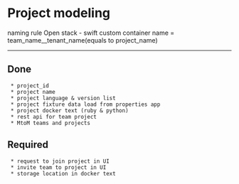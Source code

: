 Project modeling
===

naming rule
Open stack - swift custom container name = team_name__tenant_name(equals to project_name)

---

Done
---
```
 * project_id
 * project name
 * project language & version list
 * project fixture data load from properties app
 * project docker text (ruby & python)
 * rest api for team project
 * MtoM teams and projects
```

Required
---
```
 * request to join project in UI
 * invite team to project in UI
 * storage location in docker text
```

